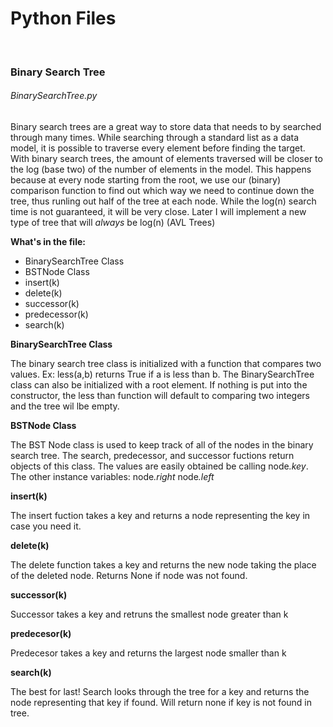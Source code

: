 <h1>Python Files</h1>
<br/>
<h3>Binary Search Tree</h3>
<h6>BinarySearchTree.py</h6>
<p>Binary search trees are a great way to store data that needs to by searched through many times. While searching through a standard list as a data model, it is possible to traverse every
element before finding the target. With binary search trees, the amount of elements traversed will be closer to the log (base two) of the number of elements in the model. This happens
because at every node starting from the root, we use our (binary) comparison function to find out which way we need to continue down the tree, thus runling out half of the 
tree at each node. While the log(n) search time is not guaranteed, it will be very close. Later I will implement a new type of tree that will <i>always</i> be log(n) (AVL Trees)</p>
<b>What's in the file:</b>
<ul>
<li>BinarySearchTree Class</li>
<li>BSTNode Class</li>
<li>insert(k)</li>
<li>delete(k)</li>
<li>successor(k)</li>
<li>predecessor(k)</li>
<li>search(k)</li>
</ul>

<b>BinarySearchTree Class</b>
<p>
The binary search tree class is initialized with a function that compares two values. Ex:
less(a,b)
returns True if a is less than b.
The BinarySearchTree class can also be initialized with a root element. If nothing is put into the constructor, the less than function
will default to comparing two integers and the tree wil lbe empty.
</p>
<b>BSTNode Class</b>
<p>
The BST Node class is used to keep track of all of the nodes in the binary search tree. The search, predecessor, and successor fuctions return objects of this class. The values are easily obtained be calling node<i>.key</i>. The other instance variables:
node<i>.right</i>
node<i>.left</i>
</p>
<b>insert(k)</b>
<p>The insert fuction takes a key and returns a node representing the key in case you need it.</p>
<b>delete(k)</b>
<p>The delete function takes a key and returns the new node taking the place of the deleted node. Returns None if node was not found.</p>
<b>successor(k)</b>
<p>Successor takes a key and retruns the smallest node greater than k</p>
<b>predecesor(k)</b>
<p>Predecesor takes a key and returns the largest node smaller than k</p>
<b>search(k)</b>
<p>The best for last! Search looks through the tree for a key and returns the node representing that key if found. Will return none if key is not found in tree.</p>
<br/>
